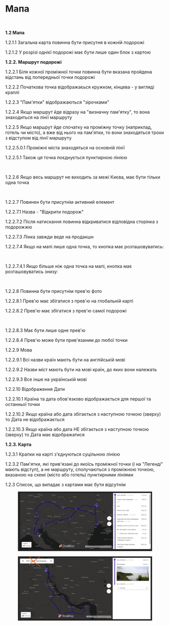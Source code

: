 # Мапа

<figure><img src="https://github.com/scholokov/long-travel-2/assets/22824947/878298c4-2b34-4d32-b92b-b3755e3bd8d5" alt=""><figcaption></figcaption></figure>

**1.2 Мапа**

1.2.1.1 Загальна карта повинна бути присутня в кожній подорожі

1.2.1.2 У розрізі однієї подорожі має бути лише один блок з картою

**1.2.2. Маршрут подорожі**

1.2.2.1 Біля кожної проміжної точки повинна бути вказана пройдена відстань від попередньої точки подорожі&#x20;

1.2.2.2 Початкова точка відображаєься кружком, кінцева - у вигляді краплі&#x20;

1.2.2.3 "Пам'ятки" відображаються "зірочками"&#x20;

1.2.2.4 Якщо маршрут йде відразу на "визначну пам'ятку", то вона знаходиться на лінії маршруту&#x20;

1.2.2.5 Якщо маршрут йде спочатку на проміжну точку (наприклад, готель чи місто), а вже від нього на пам'ятки, то вони знаходяться трохи з відступом від лінії маршруту&#x20;

1.2.2.5.0.1 Проміжні міста знаходяться на основній лінії

1.2.2.5.1 Також ця точка поєднується пунктирною лінією&#x20;

<figure><img src="https://user-images.githubusercontent.com/22824947/195812719-ab592b5b-f3bb-4f81-830a-79cd9b339a2d.png" alt=""><figcaption></figcaption></figure>

1.2.2.6 Якщо весь маршрут не виходить за межі Києва, має бути тільки одна точка&#x20;

<figure><img src="https://user-images.githubusercontent.com/22824947/178454993-b66c001f-2cf0-41dd-a5fe-26394a47ca17.png" alt=""><figcaption></figcaption></figure>

1.2.2.7 Повинен бути присутнім активний елемент

1.2.2.7.1 Назва - "Відкрити подорож"

1.2.2.7.2 Після натискання повинна відкриватися відповідна сторінка з подорожжю

1.2.2.7.3 Лінка завжди веде на продакшн

1.2.2.7.4 Якщо на мапі лише одна точка, то кнопка має розташовуватись:

<figure><img src="https://github.com/scholokov/long-travel-2/assets/22824947/00db6276-95f3-4942-8f31-b412092cfe29" alt=""><figcaption></figcaption></figure>

1.2.2.7.4.1 Якщо більше ніж одна точка на мапі, кнопка має розташовуватись знизу:

<figure><img src="https://github.com/scholokov/long-travel-2/assets/22824947/482849d3-62a4-4ad8-b038-faad850bd038" alt=""><figcaption></figcaption></figure>

1.2.2.8 Повинна бути присутнім прев'ю фото

1.2.2.8.1 Прев'ю має збігатися з прев'ю на глобальній карті

1.2.2.8.2 Прев'ю має збігатися з прев'ю самої подорожі

<figure><img src="https://user-images.githubusercontent.com/22824947/202218150-736e2d45-1b4a-48ad-9cea-66813b518e6b.png" alt=""><figcaption></figcaption></figure>

1.2.2.8.3 Має бути лише одне прев'ю

1.2.2.8.4 Прев'ю може бути прив'язаним до любої точки

1.2.2.9 Мова

1.2.2.9.1 Всі назви країн мають бути на англійській мові

1.2.2.9.2 Назви міст мають бути на мові країн, до яких вони належать

1.2.2.9.3 Все інше на українській мові

1.2.2.10 Відображення Дати

1.2.2.10.1 Країна та дата обов'язково відображається для першої та останньої точки

1.2.2.10.2 Якщо країна або дата збігається з наступною точкою (зверху) то Дата не відображається

1.2.2.10.3 Якщо країна або дата НЕ збігається з наступною точкою (зверху) то Дата має відображатися

**1.2.3. Карта**

1.2.3.1 Крапки на карті з'єднуються суцільною лінією&#x20;

1.2.3.2 Пам'ятки, які прив'язані до якоїсь проміжної точки (і на "Легенді" мають відступ), а не маршруту, сполучаються з проміжною точкою, вказаною на схемі (місто або готель) пунктирними лініями&#x20;

1.2.3 Список, що випадає з картами має бути відсутнім

<figure><img src="../../../.gitbook/assets/image.png" alt=""><figcaption></figcaption></figure>

<figure><img src="../../../.gitbook/assets/image (1).png" alt=""><figcaption></figcaption></figure>
